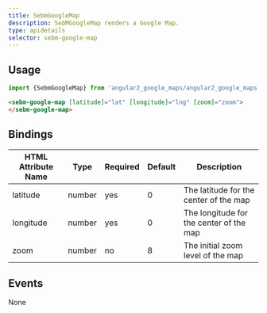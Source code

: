 ```yaml
---
title: SebmGoogleMap
description: SebMGoogleMap renders a Google Map.
type: apidetails
selector: sebm-google-map
---
```


## Usage

```typescript
import {SebmGoogleMap} from 'angular2_google_maps/angular2_google_maps'};
```

```html
<sebm-google-map [latitude]="lat" [longitude]="lng" [zoom]="zoom">
</sebm-google-map>
```

## Bindings

| HTML Attribute Name | Type   | Required | Default | Description                             |
|---------------------|--------|----------|---------|-----------------------------------------|
| latitude            | number | yes      | 0       | The latitude for the center of the map  |
| longitude           | number | yes      | 0       | The longitude for the center of the map |
| zoom                | number | no       | 8       | The initial zoom level of the map       |

## Events

None